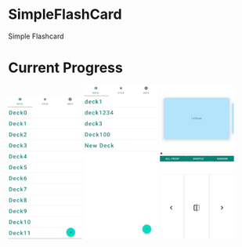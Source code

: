 # SimpleFlashCard
Simple Flashcard   
   
# Current Progress   
<img src="./img/sample.gif" width="30%" height="30%">     <img src="./img/sample_2.gif" width="30%" height="30%">     <img src="./img/sample_3.gif" width="30%" height="30%">
